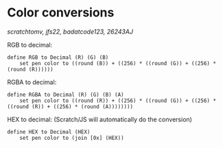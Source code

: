 # Color conversions
*scratchtomv, jfs22, badatcode123, 26243AJ*

RGB to decimal:   

```blocks
define RGB to Decimal (R) (G) (B)
    set pen color to ((round (B)) + ((256) * ((round (G)) + ((256) * (round (R))))))
```

RGBA to decimal:   

```blocks
define RGBA to Decimal (R) (G) (B) (A)
    set pen color to ((round (R)) + ((256) * ((round (G)) + ((256) * ((round (R)) + ((256) * (round (A))))))))
```

HEX to decimal: (Scratch/JS will automatically do the conversion)  

```blocks
define HEX to Decimal (HEX)
    set pen color to (join [0x] (HEX))
```
